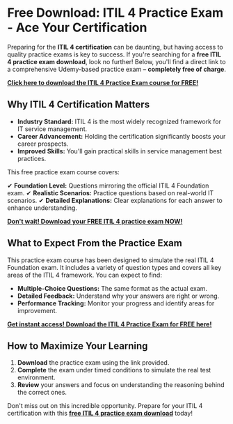 # Free Download: ITIL 4 Practice Exam - Ace Your Certification

Preparing for the **ITIL 4 certification** can be daunting, but having access to quality practice exams is key to success. If you're searching for a **free ITIL 4 practice exam download**, look no further! Below, you'll find a direct link to a comprehensive Udemy-based practice exam – **completely free of charge**.

[**Click here to download the ITIL 4 Practice Exam course for FREE!**](https://udemywork.com/itil-4-practice-exam)

## Why ITIL 4 Certification Matters

*   **Industry Standard:** ITIL 4 is the most widely recognized framework for IT service management.
*   **Career Advancement:** Holding the certification significantly boosts your career prospects.
*   **Improved Skills:** You'll gain practical skills in service management best practices.

This free practice exam course covers:

✔ **Foundation Level:** Questions mirroring the official ITIL 4 Foundation exam.
✔ **Realistic Scenarios:** Practice questions based on real-world IT scenarios.
✔ **Detailed Explanations:** Clear explanations for each answer to enhance understanding.

[**Don't wait! Download your FREE ITIL 4 practice exam NOW!**](https://udemywork.com/itil-4-practice-exam)

## What to Expect From the Practice Exam

This practice exam course has been designed to simulate the real ITIL 4 Foundation exam. It includes a variety of question types and covers all key areas of the ITIL 4 framework. You can expect to find:

*   **Multiple-Choice Questions:** The same format as the actual exam.
*   **Detailed Feedback:** Understand why your answers are right or wrong.
*   **Performance Tracking:** Monitor your progress and identify areas for improvement.

[**Get instant access! Download the ITIL 4 Practice Exam for FREE here!**](https://udemywork.com/itil-4-practice-exam)

## How to Maximize Your Learning

1.  **Download** the practice exam using the link provided.
2.  **Complete** the exam under timed conditions to simulate the real test environment.
3.  **Review** your answers and focus on understanding the reasoning behind the correct ones.

Don't miss out on this incredible opportunity. Prepare for your ITIL 4 certification with this **[free ITIL 4 practice exam download](https://udemywork.com/itil-4-practice-exam)** today!
